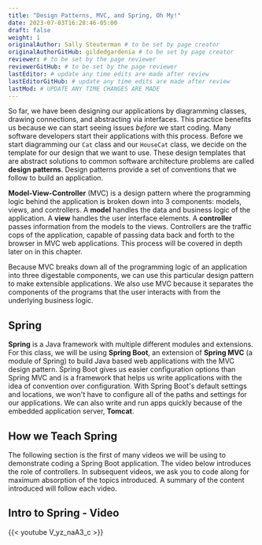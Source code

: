 ```yaml
---
title: "Design Patterns, MVC, and Spring, Oh My!"
date: 2023-07-03T16:28:46-05:00
draft: false
weight: 1
originalAuthor: Sally Steuterman # to be set by page creator
originalAuthorGitHub: gildedgardenia # to be set by page creator
reviewer: # to be set by the page reviewer
reviewerGitHub: # to be set by the page reviewer
lastEditor: # update any time edits are made after review
lastEditorGitHub: # update any time edits are made after review
lastMod: # UPDATE ANY TIME CHANGES ARE MADE
---
```


So far, we have been designing our applications by diagramming classes, drawing connections, and abstracting via interfaces.
This practice benefits us because we can start seeing issues *before* we start coding.
Many software developers start their applications with this process.
Before we start diagramming our `Cat` class and our `HouseCat` class, we decide on the template for our design that we want to use.
These design templates that are abstract solutions to common software architecture problems are called **design patterns**.
Design patterns provide a set of conventions that we follow to build an application.

**Model-View-Controller** (MVC) is a design pattern where the programming logic behind the application is broken down into 3 components: models, views, and controllers.
A **model** handles the data and business logic of the application. A **view** handles the user interface elements.
A **controller** passes information from the models to the views. Controllers are the traffic cops of the application, capable of passing data back and forth to the browser in MVC web applications. This process will be covered in depth later on in this chapter.

Because MVC breaks down all of the programming logic of an application into three digestable components, we can use this particular design pattern to make extensible applications.
We also use MVC because it separates the components of the programs that the user interacts with from the underlying business logic.

## Spring

**Spring** is a Java framework with multiple different modules and extensions.
For this class, we will be using **Spring Boot**, an extension of **Spring MVC** (a module of Spring) to build Java based web applications with the MVC design pattern.
Spring Boot gives us easier configuration options than Spring MVC and is a framework that helps us write applications with the idea of convention over configuration.
With Spring Boot's default settings and locations, we won't have to configure all of the paths and settings for our applications.
We can also write and run apps quickly because of the embedded application server, **Tomcat**.

## How we Teach Spring

The following section is the first of many videos we will be using to demonstrate coding a Spring Boot application. The video below introduces the role of 
controllers. In subsequent videos, we ask you to code along for maximum absorption of the topics introduced. A summary of the content introduced will follow each video.

## Intro to Spring - Video

{{< youtube V_yz_naA3_c >}}